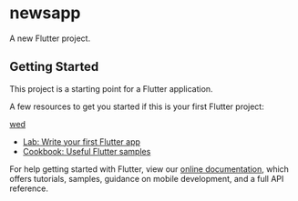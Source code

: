 # newsapp

A new Flutter project.

## Getting Started

This project is a starting point for a Flutter application.

A few resources to get you started if this is your first Flutter project:

[wed](https://ibb.co/Kcg7rcn)

- [Lab: Write your first Flutter app](https://flutter.dev/docs/get-started/codelab)
- [Cookbook: Useful Flutter samples](https://flutter.dev/docs/cookbook)

For help getting started with Flutter, view our
[online documentation](https://flutter.dev/docs), which offers tutorials,
samples, guidance on mobile development, and a full API reference.
